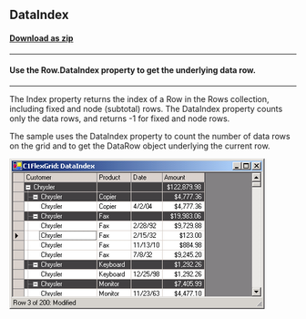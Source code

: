 ## DataIndex
#### [Download as zip](https://grapecity.github.io/DownGit/#/home?url=https://github.com/GrapeCity/ComponentOne-WinForms-Samples/tree/master/NetFramework\FlexGrid\CS\DataIndex)
____
#### Use the Row.DataIndex property to get the underlying data row.
____
The Index property returns the index of a Row in the Rows collection, including fixed and node (subtotal) rows.
The DataIndex property counts only the data rows, and returns -1 for fixed and node rows.

The sample uses the DataIndex property to count the number of data rows on the grid and to get the DataRow object underlying the current row.

![screenshot](screenshot.png)
